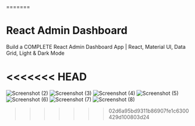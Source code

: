 
=======
# React Admin Dashboard

Build a COMPLETE React Admin Dashboard App | React, Material UI, Data Grid, Light & Dark Mode

<<<<<<< HEAD
=======


![Screenshot (2)](https://github.com/abudusamad/hnh-accommodation/assets/82134715/0c3989ee-af86-4547-8743-0c579e93ec76)
![Screenshot (3)](https://github.com/abudusamad/hnh-accommodation/assets/82134715/bbadaa90-bc6d-4c8b-9cb2-e5e2bd27e14b)
![Screenshot (4)](https://github.com/abudusamad/hnh-accommodation/assets/82134715/b3a51573-b0ff-4f90-becc-e821e745a36e)
![Screenshot (5)](https://github.com/abudusamad/hnh-accommodation/assets/82134715/f09bf5c2-ac2f-4944-949a-3d686819db58)
![Screenshot (6)](https://github.com/abudusamad/hnh-accommodation/assets/82134715/65c80c15-c0ff-4225-bd39-187300732fb7)
![Screenshot (7)](https://github.com/abudusamad/hnh-accommodation/assets/82134715/b15bc547-9292-4e9e-ac4d-de115e7e9531)
![Screenshot (8)](https://github.com/abudusamad/hnh-accommodation/assets/82134715/eb195ec3-2152-4ee7-98aa-892ef03f6ddf)
>>>>>>> 02d6a95bd9311b86907fe1c6300429d100803d24
